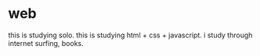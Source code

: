 # web
this is studying solo.
this is studying html + css + javascript. i study through internet surfing, books.
